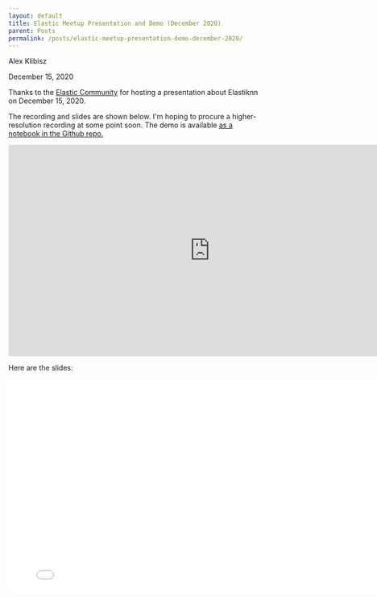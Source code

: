 ```yaml
---
layout: default
title: Elastic Meetup Presentation and Demo (December 2020)
parent: Posts
permalink: /posts/elastic-meetup-presentation-demo-december-2020/
---
```


Alex Klibisz

December 15, 2020


Thanks to the [Elastic Community](https://www.elastic.co/community/) for hosting a presentation about Elastiknn on December 15, 2020.

The recording and slides are shown below. I'm hoping to procure a higher-resolution recording at some point soon. The demo is available [as a notebook in the Github repo.](https://github.com/alexklibisz/elastiknn/tree/master/examples/tutorial-notebooks)


<iframe width="800" height="420" src="https://www.youtube.com/embed/rJ9m4WYU9Fo" frameborder="0" allow="accelerometer; autoplay; clipboard-write; encrypted-media; gyroscope; picture-in-picture" allowfullscreen></iframe>

Here are the slides:

<iframe width="800" height="420" src="/assets/downloads/elastic-meetup-2020-12-15-slides.pdf" frameborder="0" allowfullscreen></iframe>